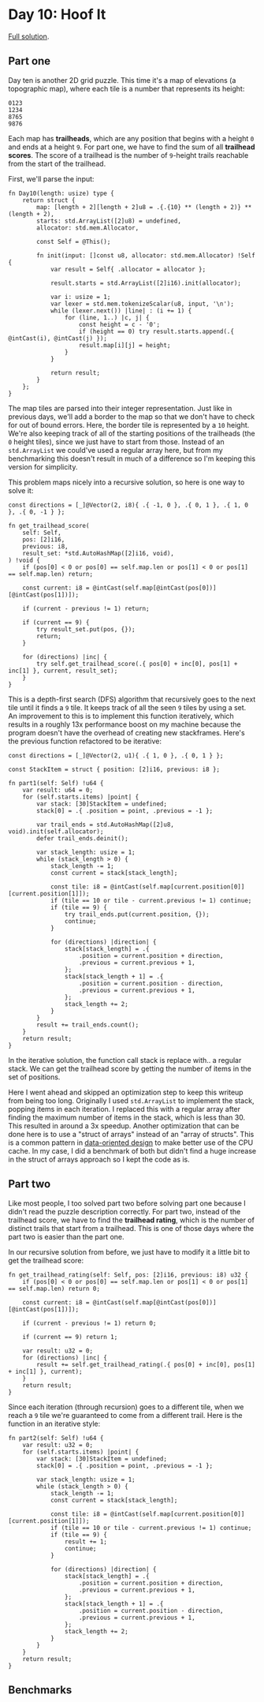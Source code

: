 # Day 10: Hoof It

[Full solution](../src/days/day10.zig).

## Part one

Day ten is another 2D grid puzzle. This time it's a map of elevations (a topographic map), where each tile is a number that represents its height:

```
0123
1234
8765
9876
```

Each map has **trailheads**, which are any position that begins with a height `0` and ends at a height `9`. For part one, we have to find the sum of all **trailhead scores**. The score of a trailhead is the number of `9`-height trails reachable from the start of the trailhead.

First, we'll parse the input:

```zig
fn Day10(length: usize) type {
    return struct {
        map: [length + 2][length + 2]u8 = .{.{10} ** (length + 2)} ** (length + 2),
        starts: std.ArrayList([2]u8) = undefined,
        allocator: std.mem.Allocator,

        const Self = @This();

        fn init(input: []const u8, allocator: std.mem.Allocator) !Self {
            var result = Self{ .allocator = allocator };

            result.starts = std.ArrayList([2]i16).init(allocator);

            var i: usize = 1;
            var lexer = std.mem.tokenizeScalar(u8, input, '\n');
            while (lexer.next()) |line| : (i += 1) {
                for (line, 1..) |c, j| {
                    const height = c - '0';
                    if (height == 0) try result.starts.append(.{ @intCast(i), @intCast(j) });
                    result.map[i][j] = height;
                }
            }

            return result;
        }
    };
}
```

The map tiles are parsed into their integer representation. Just like in previous days, we'll add a border to the map so that we don't have to check for out of bound errors. Here, the border tile is represented by a `10` height. We're also keeping track of all of the starting positions of the trailheads (the `0` height tiles), since we just have to start from those. Instead of an `std.ArrayList` we could've used a regular array here, but from my benchmarking this doesn't result in much of a difference so I'm keeping this version for simplicity.

This problem maps nicely into a recursive solution, so here is one way to solve it:

```zig
const directions = [_]@Vector(2, i8){ .{ -1, 0 }, .{ 0, 1 }, .{ 1, 0 }, .{ 0, -1 } };

fn get_trailhead_score(
    self: Self,
    pos: [2]i16,
    previous: i8,
    result_set: *std.AutoHashMap([2]i16, void),
) !void {
    if (pos[0] < 0 or pos[0] == self.map.len or pos[1] < 0 or pos[1] == self.map.len) return;

    const current: i8 = @intCast(self.map[@intCast(pos[0])][@intCast(pos[1])]);

    if (current - previous != 1) return;

    if (current == 9) {
        try result_set.put(pos, {});
        return;
    }

    for (directions) |inc| {
        try self.get_trailhead_score(.{ pos[0] + inc[0], pos[1] + inc[1] }, current, result_set);
    }
}
```

This is a depth-first search (DFS) algorithm that recursively goes to the next tile until it finds a `9` tile. It keeps track of all the seen `9` tiles by using a set. An improvement to this is to implement this function iteratively, which results in a roughly 13x performance boost on my machine because the program doesn't have the overhead of creating new stackframes. Here's the previous function refactored to be iterative:

```zig
const directions = [_]@Vector(2, u1){ .{ 1, 0 }, .{ 0, 1 } };

const StackItem = struct { position: [2]i16, previous: i8 };

fn part1(self: Self) !u64 {
    var result: u64 = 0;
    for (self.starts.items) |point| {
        var stack: [30]StackItem = undefined;
        stack[0] = .{ .position = point, .previous = -1 };

        var trail_ends = std.AutoHashMap([2]u8, void).init(self.allocator);
        defer trail_ends.deinit();

        var stack_length: usize = 1;
        while (stack_length > 0) {
            stack_length -= 1;
            const current = stack[stack_length];

            const tile: i8 = @intCast(self.map[current.position[0]][current.position[1]]);
            if (tile == 10 or tile - current.previous != 1) continue;
            if (tile == 9) {
                try trail_ends.put(current.position, {});
                continue;
            }

            for (directions) |direction| {
                stack[stack_length] = .{
                    .position = current.position + direction,
                    .previous = current.previous + 1,
                };
                stack[stack_length + 1] = .{
                    .position = current.position - direction,
                    .previous = current.previous + 1,
                };
                stack_length += 2;
            }
        }
        result += trail_ends.count();
    }
    return result;
}
```

In the iterative solution, the function call stack is replace with.. a regular stack. We can get the trailhead score by getting the number of items in the set of positions.

Here I went ahead and skipped an optimization step to keep this writeup from being too long. Originally I used `std.ArrayList` to implement the stack, popping items in each iteration. I replaced this with a regular array after finding the maximum number of items in the stack, which is less than 30. This resulted in around a 3x speedup. Another optimization that can be done here is to use a "struct of arrays" instead of an "array of structs". This is a common pattern in [data-oriented design](https://en.wikipedia.org/wiki/Data-oriented_design) to make better use of the CPU cache. In my case, I did a benchmark of both but didn't find a huge increase in the struct of arrays approach so I kept the code as is.

## Part two

Like most people, I too solved part two before solving part one because I didn't read the puzzle description correctly. For part two, instead of the trailhead score, we have to find the **trailhead rating**, which is the number of distinct trails that start from a trailhead. This is one of those days where the part two is easier than the part one.

In our recursive solution from before, we just have to modify it a little bit to get the trailhead score:

```zig
fn get_trailhead_rating(self: Self, pos: [2]i16, previous: i8) u32 {
    if (pos[0] < 0 or pos[0] == self.map.len or pos[1] < 0 or pos[1] == self.map.len) return 0;

    const current: i8 = @intCast(self.map[@intCast(pos[0])][@intCast(pos[1])]);

    if (current - previous != 1) return 0;

    if (current == 9) return 1;

    var result: u32 = 0;
    for (directions) |inc| {
        result += self.get_trailhead_rating(.{ pos[0] + inc[0], pos[1] + inc[1] }, current);
    }
    return result;
}
```

Since each iteration (through recursion) goes to a different tile, when we reach a `9` tile we're guaranteed to come from a different trail. Here is the function in an iterative style:

```zig
fn part2(self: Self) !u64 {
    var result: u32 = 0;
    for (self.starts.items) |point| {
        var stack: [30]StackItem = undefined;
        stack[0] = .{ .position = point, .previous = -1 };

        var stack_length: usize = 1;
        while (stack_length > 0) {
            stack_length -= 1;
            const current = stack[stack_length];

            const tile: i8 = @intCast(self.map[current.position[0]][current.position[1]]);
            if (tile == 10 or tile - current.previous != 1) continue;
            if (tile == 9) {
                result += 1;
                continue;
            }

            for (directions) |direction| {
                stack[stack_length] = .{
                    .position = current.position + direction,
                    .previous = current.previous + 1,
                };
                stack[stack_length + 1] = .{
                    .position = current.position - direction,
                    .previous = current.previous + 1,
                };
                stack_length += 2;
            }
        }
    }
    return result;
}
```

## Benchmarks

